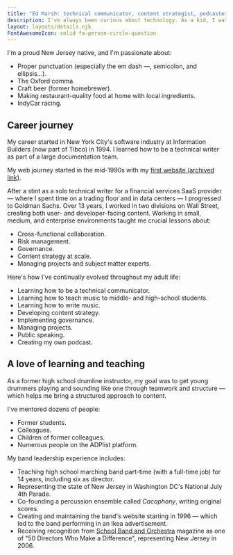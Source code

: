 ```yaml
---
title: "Ed Marsh: technical communicator, content strategist, podcaster, mentor"
description: I've always been curious about technology. As a kid, I was the one who pushed all the buttons to see what would happen. That curiosity led to some scolding and an award-winning career in technical communication.
layout: layouts/details.njk
FontAwesomeIcon: solid fa-person-circle-question
---
```


I'm a proud New Jersey native, and I'm passionate about:

- Proper punctuation (especially the em dash &mdash;, semicolon, and ellipsis&hellip;).
- The Oxford comma.
- Craft beer (former homebrewer).
- Making restaurant-quality food at home with local ingredients.
- IndyCar racing.

## Career journey

My career started in New York City's software industry at Information Builders (now part of Tibco) in 1994. I learned how to be a technical writer as part of a large documentation team.

My web journey started in the mid-1990s with my [first website (archived link)](https://web.archive.org/web/19991008110914/http://www.geocities.com/SoHo/Cafe/8299/frameset.html).

After a stint as a solo technical writer for a financial services SaaS provider &mdash; where I spent time on a trading floor and in data centers &mdash; I progressed to Goldman Sachs. Over 13 years, I worked in two divisions on Wall Street, creating both user- and developer-facing content. Working in small, medium, and enterprise environments taught me crucial lessons about:

- Cross-functional collaboration.
- Risk management.
- Governance.
- Content strategy at scale.
- Managing projects and subject matter experts.

Here's how I've continually evolved throughout my adult life:

- Learning how to be a technical communicator.
- Learning how to teach music to middle- and high-school students.
- Learning how to write music.
- Developing content strategy.
- Implementing governance.
- Managing projects.
- Public speaking.
- Creating my own podcast.

## A love of learning and teaching

As a former high school drumline instructor, my goal was to get young drummers playing and sounding like one through teamwork and structure &mdash; which helps me bring a structured approach to content.

I've mentored dozens of people:

- Former students.
- Colleagues.
- Children of former colleagues.
- Numerous people on the ADPlist platform.

My band leadership experience includes:

- Teaching high school marching band part-time (with a full-time job) for 14 years, including six as director.
- Representing the state of New Jersey in Washington DC's National July 4th Parade.
- Co-founding a percussion ensemble called *Cacophony*, writing original scores.
- Creating and maintaining the band's website starting in 1996 &mdash; which led to the band performing in an Ikea advertisement.
- Receiving recognition from [School Band and Orchestra](http://www.sbomagazine.com/) magazine as one of "50 Directors Who Make a Difference", representing New Jersey in 2006.
